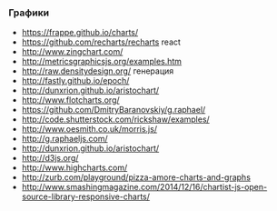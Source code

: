 ### Графики

+ https://frappe.github.io/charts/
+ https://github.com/recharts/recharts react
+ http://www.zingchart.com/
+ http://metricsgraphicsjs.org/examples.htm
+ http://raw.densitydesign.org/ генерация
+ http://fastly.github.io/epoch/ 
+ http://dunxrion.github.io/aristochart/
+ http://www.flotcharts.org/
+ https://github.com/DmitryBaranovskiy/g.raphael/
+ http://code.shutterstock.com/rickshaw/examples/
+ http://www.oesmith.co.uk/morris.js/
+ http://g.raphaeljs.com/
+ http://dunxrion.github.io/aristochart/
+ http://d3js.org/
+ http://www.highcharts.com/
+ http://zurb.com/playground/pizza-amore-charts-and-graphs 
+ http://www.smashingmagazine.com/2014/12/16/chartist-js-open-source-library-responsive-charts/
